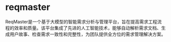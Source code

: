 # reqmaster
ReqMaster是一个基于大模型的智能需求分析与管理平台，旨在提高需求工程流程的效率和质量。该平台集成了先进的人工智能技术，能够自动解析需求文档、生成用户故事、检查需求一致性和完整性，为团队提供全方位的需求管理解决方案。
